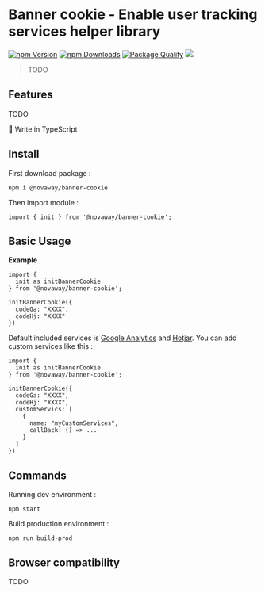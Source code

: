 # Banner cookie - Enable user tracking services helper library

<a href="https://www.npmjs.com/package/@novaway/banner-cookie"><img src="https://img.shields.io/npm/v/@novaway/banner-cookie.svg" alt="npm Version"></a>
<a href="https://npmcharts.com/compare/@novaway/banner-cookie?minimal=true"><img src="https://img.shields.io/npm/dw/@novaway/banner-cookie.svg" alt="npm Downloads"></a>
<a href="https://packagequality.com/#?package=@google%2Fclasp"><img src="https://npm.packagequality.com/shield/@google%2Fclasp.svg" alt="Package Quality"></a>
<a href="https://david-dm.org/novaway/banner-cookie" title="dependencies status"><img src="https://david-dm.org/novaway/banner-cookie/status.svg"/></a>

> TODO

## Features

TODO

🔷 Write in TypeScript

## Install

First download package :

`npm i @novaway/banner-cookie`

Then import module :

`import { init } from '@novaway/banner-cookie';`

## Basic Usage

**Example**

```
import {
  init as initBannerCookie
} from '@novaway/banner-cookie';

initBannerCookie({
  codeGa: "XXXX",
  codeHj: "XXXX"
})
```

Default included services is [Google Analytics](https://analytics.google.com/analytics/web/) and [Hotjar](https://www.hotjar.com/). You can add custom services like this :

```
import {
  init as initBannerCookie
} from '@novaway/banner-cookie';

initBannerCookie({
  codeGa: "XXXX",
  codeHj: "XXXX",
  customServics: [
    {
      name: "myCustomServices",
      callBack: () => ...
    }
  ]
})
```

## Commands

Running dev environment :

`npm start`

Build production environment :

`npm run build-prod`

## Browser compatibility

TODO
